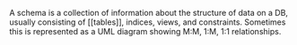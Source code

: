 A schema is a collection of information about the structure of data on a DB, usually consisting of [[tables]], indices, views, and constraints. Sometimes this is represented as a UML diagram showing M:M, 1:M, 1:1 relationships.